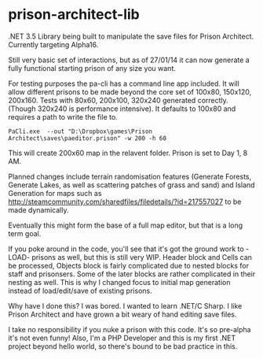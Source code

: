 prison-architect-lib
====================

.NET 3.5 Library being built to manipulate the save files for Prison Architect. Currently targeting Alpha16.

Still very basic set of interactions, but as of 27/01/14 it can now generate a fully functional starting prison of any size you want. 

For testing purposes the pa-cli has a command line app included. It will allow different prisons to be made beyond the core set of 100x80, 150x120, 200x160. Tests with 80x60, 200x100, 320x240 generated correctly. (Though 320x240 is performance intensive). It defaults to 100x80 and requires a path to write the file to.


    PaCli.exe  --out "D:\Dropbox\games\Prison Architect\saves\paeditor.prison" -w 200 -h 60
    
This will create 200x60 map in the relavent folder. Prison is set to Day 1, 8 AM.

Planned changes include terrain randomisation features (Generate Forests, Generate Lakes, as well as scattering patches of grass and sand) and Island Generation for maps such as http://steamcommunity.com/sharedfiles/filedetails/?id=217557027 to be made dynamically.


Eventually this might form the base of a full map editor, but that is a long term goal.

If you poke around in the code, you'll see that it's got the ground work to -LOAD- prisons as well, but this is still very WIP. Header block and Cells can be processed, Objects block is fairly complicated due to nested blocks for staff and prisonsers. Some of the later blocks are rather complicated in their nesting as well. This is why I changed focus to initial map generation instead of load/edit/save of existing prisons.

Why have I done this? I was bored. I wanted to learn .NET/C Sharp. I like Prison Architect and have grown a bit weary of hand editing save files.

I take no responsibility if you nuke a prison with this code. It's so pre-alpha it's not even funny! Also, I'm a PHP Developer and this is my first .NET project beyond hello world, so there's bound to be bad practice in this.
